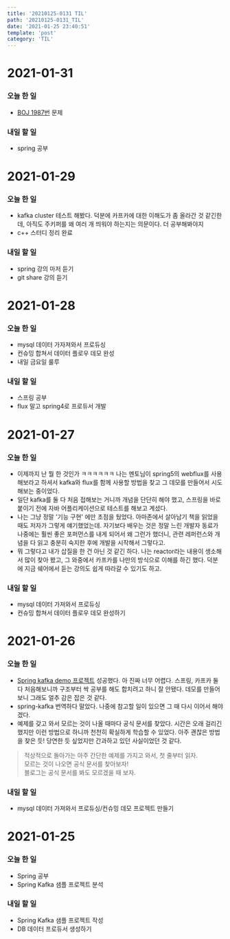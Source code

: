 ```yaml
---
title: '20210125-0131 TIL'
path: '20210125-0131_TIL'
date: '2021-01-25 23:40:51'
template: 'post'
category: 'TIL'
---
```

# 2021-01-31
### 오늘 한 일
* [BOJ 1987번](eun-seong.github.io/TIL) 문제

### 내일 할 일
* spring 공부


# 2021-01-29
### 오늘 한 일
* kafka cluster 테스트 해봤다. 덕분에 카프카에 대한 이해도가 좀 올라간 것 같긴한데, 아직도 주키퍼를 왜 여러 개 띄워야 하는지는 의문이다. 더 공부해봐야지
* c++ 스터디 정리 완료
  

### 내일 할 일
* spring 강의 마저 듣기
* git share 강의 듣기


# 2021-01-28
### 오늘 한 일
* mysql 데이터 가자져와서 프로듀싱
* 컨슈밍 합쳐서 데이터 플로우 데모 완성
* 내일 금요일 룰루

### 내일 할 일
* 스프링 공부
* flux 말고 spring4로 프로듀서 개발

# 2021-01-27
### 오늘 한 일
* 이제까지 난 뭘 한 것인가 ㅋㅋㅋㅋㅋㅋ 나는 멘토님이 spring5의 webflux를 사용해보라고 하셔서 kafka와 flux를 함께 사용할 방법을 찾고 그 데모를 만들어서 시도해보는 중이었다.
* 일단 kafka를 둘 다 처음 접해보는 거니까 개념을 단단히 해야 했고, 스프링을 바로 붙이기 전에 자바 어플리케이션으로 테스트를 해보고 계셨다.
* 나는 그냥 정말 '기능 구현' 에만 초점을 뒀었다. 아마존에서 살아남기 책을 읽었을 때도 저자가 그렇게 얘기했었는데. 자기보다 배우는 것은 정말 느린 개발자 동료가 나중에는 훨씬 좋은 포퍼먼스를 내게 되어서 왜 그런가 했더니, 관련 레퍼런스와 개념을 다 읽고 충분히 숙지한 후에 개발을 시작해서 그렇다고.
* 뭐 그렇다고 내가 삽질을 한 건 아닌 것 같긴 하다. 나는 reactor라는 내용이 생소해서 많이 찾아 봤고, 그 와중에서 카프카를 나만의 방식으로 이해를 하긴 했다. 덕분에 지금 쉐어에서 듣는 강의도 쉽게 따라갈 수 있기도 하고.

### 내일 할 일
* mysql 데이터 가져와서 프로듀싱
* 컨슈밍 합쳐서 데이터 플로우 데모 완성하기

# 2021-01-26
### 오늘 한 일
* [Spring kafka demo 프로젝트](https://eun-seong.github.io/TIL/posts/Kafka/kafka_spring_kafka_first_sample_project) 성공했다. 아 진짜 너무 어렵다. 스프링, 카프카 둘 다 처음해보니까 구조부터 싹 공부를 해도 합치려고 하니 잘 안됐다. 데모를 만들어보니 그래도 얼추 감은 잡은 것 같다.
* spring-kafka 번역하다 말았다. 나중에 참고할 일이 있으면 그 때 다시 이어서 해야겠다.
* 예제를 갖고 와서 모르는 것이 나올 때마다 공식 문서를 찾았다. 시간은 오래 걸리긴 했지만 이런 방법으로 하니까 천천히 확실하게 학습할 수 있었다. 아주 괜찮은 방법을 찾은 듯! 당연한 듯 싶었지만 간과하고 있던 사실이었던 것 같다.

> 적상적으로 돌아가는 아주 간단한 예제를 가지고 와서, 첫 줄부터 읽자.   
    모르는 것이 나오면 공식 문서를 찾아보자!   
    블로그는 공식 문서를 봐도 모르겠을 때 보자.   

### 내일 할 일
* mysql 데이터 가져와서 프로듀싱/컨슈밍 데모 프로젝트 만들기


# 2021-01-25
### 오늘 한 일
* Spring 공부
* Spring Kafka 샘플 프로젝트 분석

### 내일 할 일
* Spring Kafka 샘플 프로젝트 작성
* DB 데이터 프로듀서 생성하기
